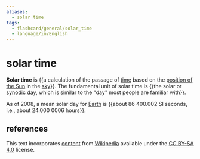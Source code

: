 ```yaml
---
aliases:
  - solar time
tags:
  - flashcard/general/solar_time
  - language/in/English
---
```


# solar time

__Solar time__ is {{a calculation of the passage of [time](time.md) based on the [position of the Sun](position%20of%20the%20Sun.md) in the [sky](sky.md)}}. The fundamental unit of solar time is {{the solar or [synodic day](synodic%20day.md), which is similar to the "day" most people are familiar with}}. <!--SR:!2024-12-24,132,310!2024-11-05,89,290-->

As of 2008, a mean solar day for [Earth](Earth.md) is {{about 86&nbsp;400.002 SI seconds, i.e., about 24.000&nbsp;0006 hours}}. <!--SR:!2024-08-19,36,290-->

## references

This text incorporates [content](https://en.wikipedia.org/wiki/solar_time) from [Wikipedia](Wikipedia.md) available under the [CC BY-SA 4.0](https://creativecommons.org/licenses/by-sa/4.0/) license.
